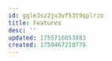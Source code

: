 ```yaml
---
id: ggle3sz2jv3vf53t9qplrzo
title: Features
desc: ''
updated: 1755716853883
created: 1750467210778
---
```


